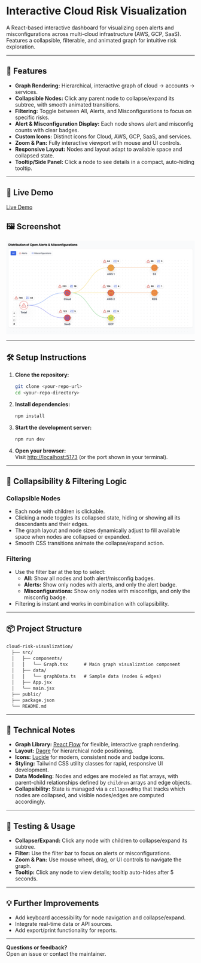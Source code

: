 # Interactive Cloud Risk Visualization

A React-based interactive dashboard for visualizing open alerts and misconfigurations across multi-cloud infrastructure (AWS, GCP, SaaS).  
Features a collapsible, filterable, and animated graph for intuitive risk exploration.

---

## 🚀 Features

- **Graph Rendering:** Hierarchical, interactive graph of cloud → accounts → services.
- **Collapsible Nodes:** Click any parent node to collapse/expand its subtree, with smooth animated transitions.
- **Filtering:** Toggle between All, Alerts, and Misconfigurations to focus on specific risks.
- **Alert & Misconfiguration Display:** Each node shows alert and misconfig counts with clear badges.
- **Custom Icons:** Distinct icons for Cloud, AWS, GCP, SaaS, and services.
- **Zoom & Pan:** Fully interactive viewport with mouse and UI controls.
- **Responsive Layout:** Nodes and layout adapt to available space and collapsed state.
- **Tooltip/Side Panel:** Click a node to see details in a compact, auto-hiding tooltip.

---

## 🚀 Live Demo

[Live Demo](https://interactive-cloud-risk-visualizatio.vercel.app/) 

## 🖼️ Screenshot

![App Screenshot](demo_screenshot.png) 

---

## 🛠️ Setup Instructions

1. **Clone the repository:**
   ```bash
   git clone <your-repo-url>
   cd <your-repo-directory>
   ```

2. **Install dependencies:**
   ```bash
   npm install
   ```

3. **Start the development server:**
   ```bash
   npm run dev
   ```

4. **Open your browser:**  
   Visit [http://localhost:5173](http://localhost:5173) (or the port shown in your terminal).

---

## 🧠 Collapsibility & Filtering Logic

### Collapsible Nodes
- Each node with children is clickable.
- Clicking a node toggles its collapsed state, hiding or showing all its descendants and their edges.
- The graph layout and node sizes dynamically adjust to fill available space when nodes are collapsed or expanded.
- Smooth CSS transitions animate the collapse/expand action.

### Filtering
- Use the filter bar at the top to select:
  - **All:** Show all nodes and both alert/misconfig badges.
  - **Alerts:** Show only nodes with alerts, and only the alert badge.
  - **Misconfigurations:** Show only nodes with misconfigs, and only the misconfig badge.
- Filtering is instant and works in combination with collapsibility.

---

## 📦 Project Structure

```
cloud-risk-visualization/
  ├── src/
  │   ├── components/
  │   │   └── Graph.tsx      # Main graph visualization component
  │   ├── data/
  │   │   └── graphData.ts   # Sample data (nodes & edges)
  │   ├── App.jsx
  │   └── main.jsx
  ├── public/
  ├── package.json
  └── README.md
```

---

## 📝 Technical Notes

- **Graph Library:** [React Flow](https://reactflow.dev/) for flexible, interactive graph rendering.
- **Layout:** [Dagre](https://github.com/dagrejs/dagre) for hierarchical node positioning.
- **Icons:** [Lucide](https://lucide.dev/) for modern, consistent node and badge icons.
- **Styling:** Tailwind CSS utility classes for rapid, responsive UI development.
- **Data Modeling:** Nodes and edges are modeled as flat arrays, with parent-child relationships defined by `children` arrays and edge objects.
- **Collapsibility:** State is managed via a `collapsedMap` that tracks which nodes are collapsed, and visible nodes/edges are computed accordingly.

---

## 🧪 Testing & Usage

- **Collapse/Expand:** Click any node with children to collapse/expand its subtree.
- **Filter:** Use the filter bar to focus on alerts or misconfigurations.
- **Zoom & Pan:** Use mouse wheel, drag, or UI controls to navigate the graph.
- **Tooltip:** Click any node to view details; tooltip auto-hides after 5 seconds.

---

## 💡 Further Improvements

- Add keyboard accessibility for node navigation and collapse/expand.
- Integrate real-time data or API sources.
- Add export/print functionality for reports.

---

**Questions or feedback?**  
Open an issue or contact the maintainer.
